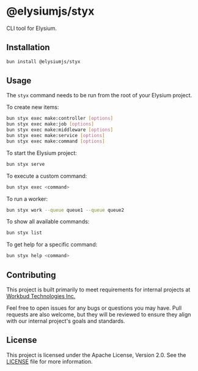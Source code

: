 # @elysiumjs/styx

CLI tool for Elysium.

## Installation

```bash
bun install @elysiumjs/styx
```

## Usage

The `styx` command needs to be run from the root of your Elysium project.

To create new items:

```bash
bun styx exec make:controller [options]
bun styx exec make:job [options]
bun styx exec make:middleware [options]
bun styx exec make:service [options]
bun styx exec make:command [options]
```

To start the Elysium project:

```bash
bun styx serve
```

To execute a custom command:

```bash
bun styx exec <command>
```

To run a worker:

```bash
bun styx work --queue queue1 --queue queue2
```

To show all available commands:

```bash
bun styx list
```

To get help for a specific command:

```bash
bun styx help <command>
```

## Contributing

This project is built primarily to meet requirements for internal projects at [Workbud Technologies Inc.](https://www.workbud.com)

Feel free to open issues for any bugs or questions you may have. Pull requests are also welcome, but they will be reviewed to ensure they align with our internal project's goals and standards.

## License

This project is licensed under the Apache License, Version 2.0. See the [LICENSE](LICENSE) file for more information.
